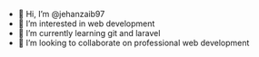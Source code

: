 - 👋 Hi, I’m @jehanzaib97
- 👀 I’m interested in web development 
- 🌱 I’m currently learning git and laravel
- 💞️ I’m looking to collaborate on professional web development 


<!---
jehanzaib97/jehanzaib97 is a ✨ special ✨ repository because its `README.md` (this file) appears on your GitHub profile.
You can click the Preview link to take a look at your changes.
--->
